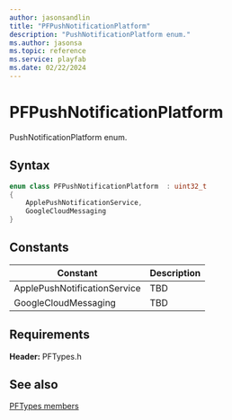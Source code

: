 ```yaml
---
author: jasonsandlin
title: "PFPushNotificationPlatform"
description: "PushNotificationPlatform enum."
ms.author: jasonsa
ms.topic: reference
ms.service: playfab
ms.date: 02/22/2024
---
```


# PFPushNotificationPlatform  

PushNotificationPlatform enum.    

## Syntax  
  
```cpp
enum class PFPushNotificationPlatform  : uint32_t  
{  
    ApplePushNotificationService,  
    GoogleCloudMessaging  
}  
```  
  
## Constants  
  
| Constant | Description |
| --- | --- |
| ApplePushNotificationService | TBD   |  
| GoogleCloudMessaging | TBD   |  
  
  
## Requirements  
  
**Header:** PFTypes.h
  
## See also  
[PFTypes members](../pftypes_members.md)  

  
  
